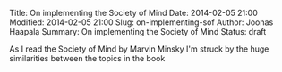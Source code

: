 Title: On implementing the Society of Mind
Date: 2014-02-05 21:00
Modified: 2014-02-05 21:00
Slug: on-implementing-sof
Author: Joonas Haapala
Summary: On implementing the Society of Mind
Status: draft


As I read the Society of Mind by Marvin Minsky I'm struck by the huge similarities between the topics in the book




